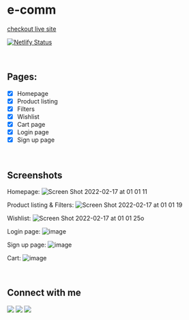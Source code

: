 # e-comm

[checkout live site](https://min-shop.netlify.app/)

[![Netlify Status](https://api.netlify.com/api/v1/badges/22308bff-a9d4-4532-a722-364c6ba1ec80/deploy-status)](https://app.netlify.com/sites/min-shop/deploys)

<br/>

## Pages:

- [x] Homepage
- [x] Product listing
- [x] Filters
- [x] Wishlist
- [x] Cart page
- [x] Login page
- [x] Sign up page

<br/>

## Screenshots

Homepage:
![Screen Shot 2022-02-17 at 01 01 11](https://user-images.githubusercontent.com/13178080/154341809-b7c89f8c-0fe8-441e-990a-9b817aeb499e.png)

Product listing & Filters:
![Screen Shot 2022-02-17 at 01 01 19](https://user-images.githubusercontent.com/13178080/154341857-2677a375-149d-40b6-a503-d9e2c499901c.png)

Wishlist:
![Screen Shot 2022-02-17 at 01 01 25](https://user-images.githubusercontent.com/13178080/154341974-cba5adbb-dcd6-4f44-bc12-2332c55cee81.png)o

Login page:
![image](https://user-images.githubusercontent.com/13178080/154495340-94199ce0-00f7-495a-9ba2-859709d6d9ee.png)

Sign up page:
![image](https://user-images.githubusercontent.com/13178080/154495407-5df95b7f-141e-4ac1-adcd-f1949abd5231.png)

Cart:
![image](https://user-images.githubusercontent.com/13178080/154495534-cdca720b-d4f5-4302-95d4-444b1d88d8f4.png)

<br/>

## Connect with me

[<img src="https://img.shields.io/badge/linkedin-%230077B5.svg?&style=for-the-badge&logo=linkedin&logoColor=white" />][linkedin]
[<img src="https://img.shields.io/badge/twitter-%231DA1F2.svg?&style=for-the-badge&logo=twitter&logoColor=white" />][twitter1]
[<img src = "https://img.shields.io/badge/gmail-%23E4405F.svg?&style=for-the-badge&logo=gmail&logoColor=white">][gmail]

[website]: https://blog-2020-pratham82.netlify.app/
[instagram]: https://instagram.com/pratham82
[linkedin]: https://www.linkedin.com/in/prathameshmali/
[gmail]: mailto:http://www.mali.prathamesh82@gmail.com
[twitter1]: https://twitter.com/Pratham_82
